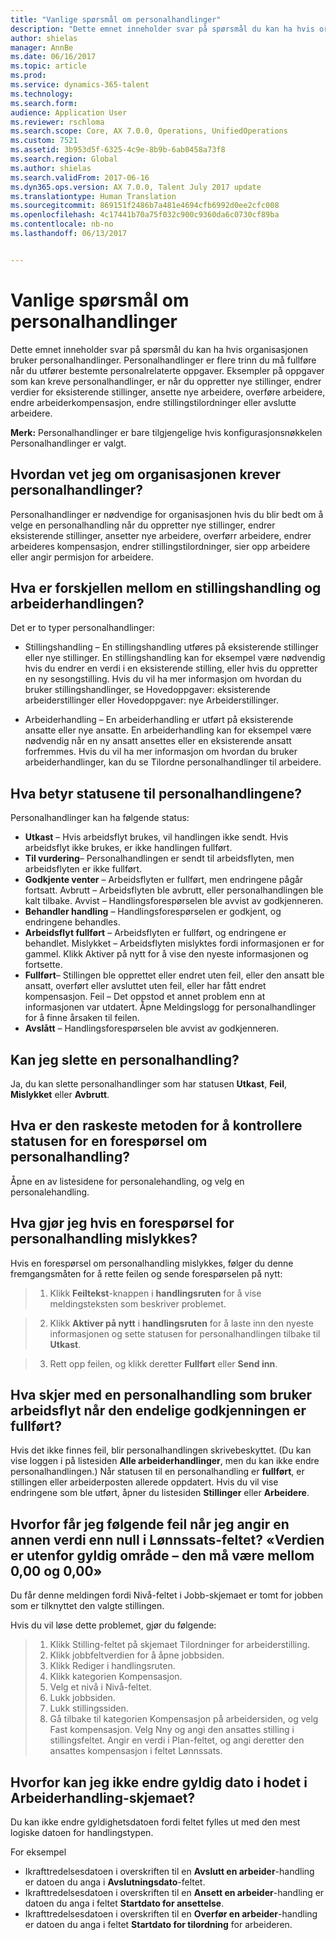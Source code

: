 ```yaml
---
title: "Vanlige spørsmål om personalhandlinger"
description: "Dette emnet inneholder svar på spørsmål du kan ha hvis organisasjonen bruker personalhandlinger. Personalhandlinger er flere trinn du må fullføre når du utfører bestemte personalrelaterte oppgaver."
author: shielas
manager: AnnBe
ms.date: 06/16/2017
ms.topic: article
ms.prod: 
ms.service: dynamics-365-talent
ms.technology: 
ms.search.form: 
audience: Application User
ms.reviewer: rschloma
ms.search.scope: Core, AX 7.0.0, Operations, UnifiedOperations
ms.custom: 7521
ms.assetid: 3b953d5f-6325-4c9e-8b9b-6ab0458a73f8
ms.search.region: Global
ms.author: shielas
ms.search.validFrom: 2017-06-16
ms.dyn365.ops.version: AX 7.0.0, Talent July 2017 update
ms.translationtype: Human Translation
ms.sourcegitcommit: 869151f2486b7a481e4694cfb6992d0ee2cfc008
ms.openlocfilehash: 4c17441b70a75f032c900c9360da6c0730cf89ba
ms.contentlocale: nb-no
ms.lasthandoff: 06/13/2017


---
```


# Vanlige spørsmål om personalhandlinger
<a id="personnel-actions-faq" class="xliff"></a>
Dette emnet inneholder svar på spørsmål du kan ha hvis organisasjonen bruker personalhandlinger. Personalhandlinger er flere trinn du må fullføre når du utfører bestemte personalrelaterte oppgaver. Eksempler på oppgaver som kan kreve personalhandlinger, er når du oppretter nye stillinger, endrer verdier for eksisterende stillinger, ansette nye arbeidere, overføre arbeidere, endre arbeiderkompensasjon, endre stillingstilordninger eller avslutte arbeidere.

**Merk:** Personalhandlinger er bare tilgjengelige hvis konfigurasjonsnøkkelen Personalhandlinger er valgt. 

## Hvordan vet jeg om organisasjonen krever personalhandlinger?
<a id="how-can-i-tell-if-my-organization-requires-personnel-actions" class="xliff"></a>
Personalhandlinger er nødvendige for organisasjonen hvis du blir bedt om å velge en personalhandling når du oppretter nye stillinger, endrer eksisterende stillinger, ansetter nye arbeidere, overførr arbeidere, endrer arbeideres kompensasjon, endrer stillingstilordninger, sier opp arbeidere eller angir permisjon for arbeidere. 

## Hva er forskjellen mellom en stillingshandling og arbeiderhandlingen?
<a id="what-is-the-difference-between-a-position-action-and-a-worker-action" class="xliff"></a>
Det er to typer personalhandlinger:

- Stillingshandling – En stillingshandling utføres på eksisterende stillinger eller nye stillinger. En stillingshandling kan for eksempel være nødvendig hvis du endrer en verdi i en eksisterende stilling, eller hvis du oppretter en ny sesongstilling. Hvis du vil ha mer informasjon om hvordan du bruker stillingshandlinger, se Hovedoppgaver: eksisterende arbeiderstillinger eller Hovedoppgaver: nye Arbeiderstillinger.

- Arbeiderhandling – En arbeiderhandling er utført på eksisterende ansatte eller nye ansatte. En arbeiderhandling kan for eksempel være nødvendig når en ny ansatt ansettes eller en eksisterende ansatt forfremmes. Hvis du vil ha mer informasjon om hvordan du bruker arbeiderhandlinger, kan du se Tilordne personalhandlinger til arbeidere.

## Hva betyr statusene til personalhandlingene?
<a id="what-do-the-statuses-of-the-personnel-actions-mean" class="xliff"></a>
Personalhandlinger kan ha følgende status:

- **Utkast** – Hvis arbeidsflyt brukes, vil handlingen ikke sendt. Hvis arbeidsflyt ikke brukes, er ikke handlingen fullført.
- **Til vurdering**– Personalhandlingen er sendt til arbeidsflyten, men arbeidsflyten er ikke fullført.
- **Godkjente venter** – Arbeidsflyten er fullført, men endringene pågår fortsatt. Avbrutt – Arbeidsflyten ble avbrutt, eller personalhandlingen ble kalt tilbake. Avvist – Handlingsforespørselen ble avvist av godkjenneren.
- **Behandler handling** – Handlingsforespørselen er godkjent, og endringene behandles.
- **Arbeidsflyt fullført**  – Arbeidsflyten er fullført, og endringene er behandlet. Mislykket – Arbeidsflyten mislyktes fordi informasjonen er for gammel. Klikk Aktiver på nytt for å vise den nyeste informasjonen og fortsette.
- **Fullført**– Stillingen ble opprettet eller endret uten feil, eller den ansatt ble ansatt, overført eller avsluttet uten feil, eller har fått endret kompensasjon. Feil – Det oppstod et annet problem enn at informasjonen var utdatert. Åpne Meldingslogg for personalhandlinger for å finne årsaken til feilen.
- **Avslått** – Handlingsforespørselen ble avvist av godkjenneren.

## Kan jeg slette en personalhandling?
<a id="can-i-delete-a-personnel-action" class="xliff"></a>
Ja, du kan slette personalhandlinger som har statusen **Utkast**, **Feil**, **Mislykket** eller **Avbrutt**.

## Hva er den raskeste metoden for å kontrollere statusen for en forespørsel om personalhandling?
<a id="what-is-the-fastest-way-to-check-the-status-of-a-personnel-action-request" class="xliff"></a>
Åpne en av listesidene for personalehandling, og velg en personalehandling.

## Hva gjør jeg hvis en forespørsel for personalhandling mislykkes?
<a id="what-should-i-do-if-a-personnel-action-request-fails" class="xliff"></a>
Hvis en forespørsel om personalhandling mislykkes, følger du denne fremgangsmåten for å rette feilen og sende forespørselen på nytt:

> 1. Klikk **Feiltekst**-knappen i **handlingsruten** for å vise meldingsteksten som beskriver problemet.

> 2. Klikk **Aktiver på nytt** i **handlingsruten** for å laste inn den nyeste informasjonen og sette statusen for personalhandlingen tilbake til **Utkast**.

> 3. Rett opp feilen, og klikk deretter **Fullført** eller **Send inn**.

## Hva skjer med en personalhandling som bruker arbeidsflyt når den endelige godkjenningen er fullført?
<a id="what-happens-to-a-personnel-action-that-uses-workflow-when-the-final-approval-is-completed" class="xliff"></a>
Hvis det ikke finnes feil, blir personalhandlingen skrivebeskyttet. (Du kan vise loggen i på listesiden **Alle arbeiderhandlinger**, men du kan ikke endre personalhandlingen.) Når statusen til en personalhandling er **fullført**, er stillingen eller arbeiderposten allerede oppdatert. Hvis du vil vise endringene som ble utført, åpner du listesiden **Stillinger** eller **Arbeidere**.

## Hvorfor får jeg følgende feil når jeg angir en annen verdi enn null i Lønnssats-feltet? «Verdien er utenfor gyldig område – den må være mellom 0,00 og 0,00»
<a id="why-do-i-receive-the-following-error-when-i-enter-a-non-zero-value-in-the-pay-rate-field-the-value-is-out-of-its-valid-range--it-much-be-between-000-and-000" class="xliff"></a>
Du får denne meldingen fordi Nivå-feltet i Jobb-skjemaet er tomt for jobben som er tilknyttet den valgte stillingen.

Hvis du vil løse dette problemet, gjør du følgende:

> 1. Klikk Stilling-feltet på skjemaet Tilordninger for arbeiderstilling.  
> 2. Klikk jobbfeltverdien for å åpne jobbsiden.
> 3. Klikk Rediger i handlingsruten.
> 4. Klikk kategorien Kompensasjon.
> 5. Velg et nivå i Nivå-feltet.
> 6. Lukk jobbsiden.
> 7. Lukk stillingssiden.
> 8. Gå tilbake til kategorien Kompensasjon på arbeidersiden, og velg Fast kompensasjon.  Velg Nny og angi den ansattes stilling i stillingsfeltet.  Angir en verdi i Plan-feltet, og angi deretter den ansattes kompensasjon i feltet Lønnssats.

## Hvorfor kan jeg ikke endre gyldig dato i hodet i Arbeiderhandling-skjemaet?
<a id="why-cant-i-change-the-effective-date-in-the-header-of-the-worker-action-form" class="xliff"></a>
Du kan ikke endre gyldighetsdatoen fordi feltet fylles ut med den mest logiske datoen for handlingstypen.

For eksempel

- Ikrafttredelsesdatoen i overskriften til en **Avslutt en arbeider**-handling er datoen du anga i  **Avslutningsdato**-feltet.
- Ikrafttredelsesdatoen i overskriften til en **Ansett en arbeider**-handling er datoen du anga i feltet  **Startdato for ansettelse**.
- Ikrafttredelsesdatoen i overskriften til en **Overfør en arbeider**-handling er datoen du anga i feltet  **Startdato for tilordning** for arbeideren.



